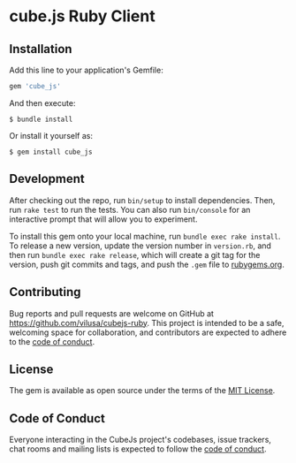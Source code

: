 # cube.js Ruby Client

## Installation

Add this line to your application's Gemfile:

```ruby
gem 'cube_js'
```

And then execute:

    $ bundle install

Or install it yourself as:

    $ gem install cube_js

## Development

After checking out the repo, run `bin/setup` to install dependencies. Then, run `rake test` to run the tests. You can also run `bin/console` for an interactive prompt that will allow you to experiment.

To install this gem onto your local machine, run `bundle exec rake install`. To release a new version, update the version number in `version.rb`, and then run `bundle exec rake release`, which will create a git tag for the version, push git commits and tags, and push the `.gem` file to [rubygems.org](https://rubygems.org).

## Contributing

Bug reports and pull requests are welcome on GitHub at https://github.com/vilusa/cubejs-ruby. This project is intended to be a safe, welcoming space for collaboration, and contributors are expected to adhere to the [code of conduct](https://github.com/vilusa/cubejs-ruby/blob/master/CODE_OF_CONDUCT.md).


## License

The gem is available as open source under the terms of the [MIT License](https://opensource.org/licenses/MIT).

## Code of Conduct

Everyone interacting in the CubeJs project's codebases, issue trackers, chat rooms and mailing lists is expected to follow the [code of conduct](https://github.com/[USERNAME]/cube_js/blob/master/CODE_OF_CONDUCT.md).
